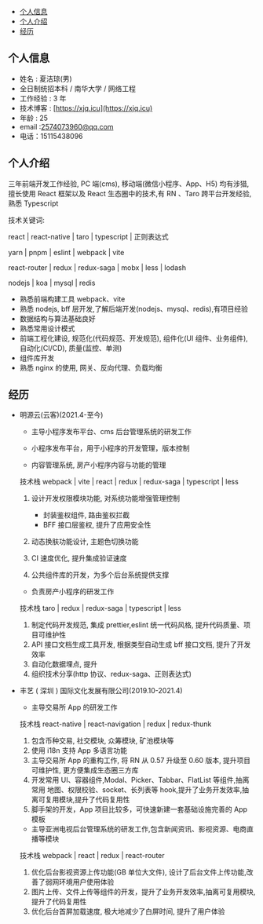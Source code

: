- [个人信息](./index.html#个人信息)
- [个人介绍](./index.html#个人介绍)
- [经历](./index.html#经历)

## 个人信息

- 姓名 : 夏洁琼(男)
- 全日制统招本科 / 南华大学 / 网络工程
- 工作经验 : 3 年
- 技术博客 : [https://xjq.icu](https://xjq.icu)
- 年龄 : 25
- email :2574073960@qq.com
- 电话：15115438096

## 个人介绍

三年前端开发工作经验, PC 端(cms), 移动端(微信小程序、App、H5) 均有涉猎, 擅长使用 React 框架以及 React 生态圈中的技术,有 RN 、Taro 跨平台开发经验,熟悉 Typescript

技术关键词:

react | react-native | taro | typescript | 正则表达式

yarn | pnpm | eslint | webpack | vite

react-router | redux | redux-saga | mobx | less | lodash

nodejs | koa | mysql | redis

- 熟悉前端构建工具 webpack、vite
- 熟悉 nodejs, bff 层开发,了解后端开发(nodejs、mysql、redis),有项目经验
- 数据结构与算法基础良好
- 熟悉常用设计模式
- 前端工程化建设, 规范化(代码规范、开发规范), 组件化(UI 组件、业务组件), 自动化(CI/CD), 质量(监控、单测)
- 组件库开发
- 熟悉 nginx 的使用, 网关、反向代理、负载均衡

## 经历

- 明源云(云客)(2021.4-至今)

  - 主导小程序发布平台、cms 后台管理系统的研发工作

  - 小程序发布平台，用于小程序的开发管理，版本控制

  - 内容管理系统, 房产小程序内容与功能的管理

  技术栈 webpack | vite | react | redux | redux-saga | typescript | less

  1. 设计开发权限模块功能, 对系统功能增强管理控制

     - 封装鉴权组件, 路由鉴权拦截
     - BFF 接口层鉴权, 提升了应用安全性

  2. 动态换肤功能设计, 主题色切换功能
  3. CI 速度优化, 提升集成验证速度
  4. 公共组件库的开发，为多个后台系统提供支撑

  - 负责房产小程序的研发工作

  技术栈 taro | redux | redux-saga | typescript | less

  1. 制定代码开发规范, 集成 prettier,eslint 统一代码风格, 提升代码质量、项目可维护性
  2. API 接口文档生成工具开发, 根据类型自动生成 bff 接口文档, 提升了开发效率
  3. 自动化数据埋点, 提升
  4. 组织技术分享(http 协议、redux-saga、正则表达式)

- 丰艺 ( 深圳 ) 国际文化发展有限公司(2019.10-2021.4)

  - 主导交易所 App 的研发工作

  技术栈 react-native | react-navigation | redux | redux-thunk

  1. 包含币种交易, 社交模块, 众筹模块, 矿池模块等
  2. 使用 i18n 支持 App 多语言功能
  3. 主导交易所 App 的重构工作, 将 RN 从 0.57 升级至 0.60 版本, 提升项目可维护性, 更方便集成生态圈三方库
  4. 开发常用 UI、容器组件,Modal、Picker、Tabbar、FlatList 等组件,抽离常用 地图、权限校验、socket、长列表等 hook,提升了业务开发效率,抽离可复用模块,提升了代码复用性
  5. 脚手架的开发，App 项目比较多，可快速新建一套基础设施完善的 App 模板

  - 主导亚洲电视后台管理系统的研发工作,包含新闻资讯、影视资源、电商直播等模块

  技术栈 webpack | react | redux | react-router

  1. 优化后台影视资源上传功能(GB 单位大文件), 设计了后台文件上传功能,改善了弱网环境用户使用体验
  2. 图片上传、文件上传等组件的开发，提升了业务开发效率,抽离可复用模块,提升了代码复用性
  3. 优化后台首屏加载速度, 极大地减少了白屏时间, 提升了用户体验
